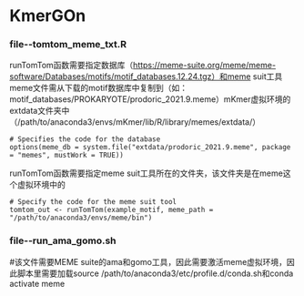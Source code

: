 # KmerGOn
### file--tomtom_meme_txt.R
runTomTom函数需要指定数据库（https://meme-suite.org/meme/meme-software/Databases/motifs/motif_databases.12.24.tgz）和meme suit工具
meme文件需从下载的motif数据库中复制到（如：motif_databases/PROKARYOTE/prodoric_2021.9.meme）mKmer虚拟环境的extdata文件夹中（/path/to/anaconda3/envs/mKmer/lib/R/library/memes/extdata/）
```
# Specifies the code for the database
options(meme_db = system.file("extdata/prodoric_2021.9.meme", package = "memes", mustWork = TRUE))
```
runTomTom函数需要指定meme suit工具所在的文件夹，该文件夹是在meme这个虚拟环境中的
```
# Specify the code for the meme suit tool
tomtom_out <- runTomTom(example_motif, meme_path = "/path/to/anaconda3/envs/meme/bin")
```
### file--run_ama_gomo.sh
#该文件需要MEME suite的ama和gomo工具，因此需要激活meme虚拟环境，因此脚本里需要加载source /path/to/anaconda3/etc/profile.d/conda.sh和conda activate meme

